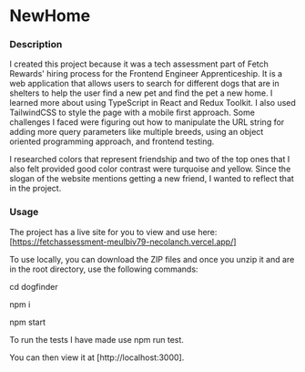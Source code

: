 # NewHome

### Description
I created this project because it was a tech assessment part of Fetch Rewards' hiring process for the Frontend Engineer Apprenticeship. It is a web application that allows users to search for different dogs that are in shelters to help the user find a new pet and find the pet a new home. I learned more about using TypeScript in React and Redux Toolkit. I also used TailwindCSS to style the page with a mobile first approach. Some challenges I faced were figuring out how to manipulate the URL string for adding more query parameters like multiple breeds, using an object oriented programming approach, and frontend testing.

I researched colors that represent friendship and two of the top ones that I also felt provided good color contrast were turquoise and yellow. Since the slogan of the website mentions getting a new friend, I wanted to reflect that in the project.

### Usage
The project has a live site for you to view and use here: [https://fetchassessment-meulbiv79-necolanch.vercel.app/]

To use locally, you can download the ZIP files and once you unzip it and are in the root directory, use the following commands:

cd dogfinder

npm i

npm start

To run the tests I have made use npm run test.

You can then view it at [http://localhost:3000].
